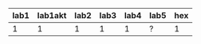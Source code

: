 | lab1 | lab1akt | lab2 | lab3 | lab4 | lab5 | hex |
|------|---------|------|------|------|------|-----|
|    1 |       1 |    1 |    1 |    1 | ?    |   1 |
